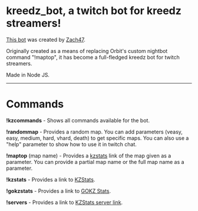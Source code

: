 # kreedz_bot, a twitch bot for kreedz streamers!

[This bot](https://go.twitch.tv/kreedz_bot) was created by [Zach47](http://steamcommunity.com/id/zach47).

Originally created as a means of replacing Orbit's custom nightbot command "!maptop", it has become a full-fledged kreedz bot for twitch streamers.

Made in Node JS.
____
# Commands

**!kzcommands** - Shows all commands available for the bot.

**!randommap** - Provides a random map. You can add parameters (veasy, easy, medium, hard, vhard, death) to get specific maps. You can also use a "help" parameter to show how to use it in twitch chat.

**!maptop** (map name) - Provides a [kzstats](http://www.kzstats.com/) link of the map given as a parameter. You can provide a partial map name or the full map name as a parameter.

**!kzstats** - Provides a link to [KZStats](http://www.kzstats.com/).

**!gokzstats** - Provides a link to [GOKZ Stats](https://www.jacobwbarrett.com/kreedz/gokzstats.html).

**!servers** - Provides a link to [KZStats server link](http://www.kzstats.com/servers/).
